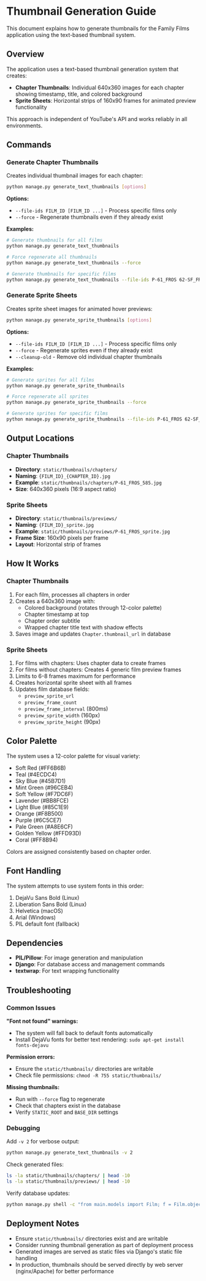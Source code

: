 # Thumbnail Generation Guide

This document explains how to generate thumbnails for the Family Films application using the text-based thumbnail system.

## Overview

The application uses a text-based thumbnail generation system that creates:
- **Chapter Thumbnails**: Individual 640x360 images for each chapter showing timestamp, title, and colored background
- **Sprite Sheets**: Horizontal strips of 160x90 frames for animated preview functionality

This approach is independent of YouTube's API and works reliably in all environments.

## Commands

### Generate Chapter Thumbnails

Creates individual thumbnail images for each chapter:

```bash
python manage.py generate_text_thumbnails [options]
```

**Options:**
- `--file-ids FILM_ID [FILM_ID ...]` - Process specific films only
- `--force` - Regenerate thumbnails even if they already exist

**Examples:**
```bash
# Generate thumbnails for all films
python manage.py generate_text_thumbnails

# Force regenerate all thumbnails
python manage.py generate_text_thumbnails --force

# Generate thumbnails for specific films
python manage.py generate_text_thumbnails --file-ids P-61_FROS 62-SF_FROS
```

### Generate Sprite Sheets

Creates sprite sheet images for animated hover previews:

```bash
python manage.py generate_sprite_thumbnails [options]
```

**Options:**
- `--file-ids FILM_ID [FILM_ID ...]` - Process specific films only
- `--force` - Regenerate sprites even if they already exist
- `--cleanup-old` - Remove old individual chapter thumbnails

**Examples:**
```bash
# Generate sprites for all films
python manage.py generate_sprite_thumbnails

# Force regenerate all sprites
python manage.py generate_sprite_thumbnails --force

# Generate sprites for specific films
python manage.py generate_sprite_thumbnails --file-ids P-61_FROS 62-SF_FROS
```

## Output Locations

### Chapter Thumbnails
- **Directory**: `static/thumbnails/chapters/`
- **Naming**: `{FILM_ID}_{CHAPTER_ID}.jpg`
- **Example**: `static/thumbnails/chapters/P-61_FROS_585.jpg`
- **Size**: 640x360 pixels (16:9 aspect ratio)

### Sprite Sheets
- **Directory**: `static/thumbnails/previews/`
- **Naming**: `{FILM_ID}_sprite.jpg`
- **Example**: `static/thumbnails/previews/P-61_FROS_sprite.jpg`
- **Frame Size**: 160x90 pixels per frame
- **Layout**: Horizontal strip of frames

## How It Works

### Chapter Thumbnails
1. For each film, processes all chapters in order
2. Creates a 640x360 image with:
   - Colored background (rotates through 12-color palette)
   - Chapter timestamp at top
   - Chapter order subtitle
   - Wrapped chapter title text with shadow effects
3. Saves image and updates `Chapter.thumbnail_url` in database

### Sprite Sheets
1. For films with chapters: Uses chapter data to create frames
2. For films without chapters: Creates 4 generic film preview frames
3. Limits to 6-8 frames maximum for performance
4. Creates horizontal sprite sheet with all frames
5. Updates film database fields:
   - `preview_sprite_url`
   - `preview_frame_count`
   - `preview_frame_interval` (800ms)
   - `preview_sprite_width` (160px)
   - `preview_sprite_height` (90px)

## Color Palette

The system uses a 12-color palette for visual variety:
- Soft Red (#FF6B6B)
- Teal (#4ECDC4)
- Sky Blue (#45B7D1)
- Mint Green (#96CEB4)
- Soft Yellow (#F7DC6F)
- Lavender (#BB8FCE)
- Light Blue (#85C1E9)
- Orange (#F8B500)
- Purple (#6C5CE7)
- Pale Green (#A8E6CF)
- Golden Yellow (#FFD93D)
- Coral (#FF8B94)

Colors are assigned consistently based on chapter order.

## Font Handling

The system attempts to use system fonts in this order:
1. DejaVu Sans Bold (Linux)
2. Liberation Sans Bold (Linux)
3. Helvetica (macOS)
4. Arial (Windows)
5. PIL default font (fallback)

## Dependencies

- **PIL/Pillow**: For image generation and manipulation
- **Django**: For database access and management commands
- **textwrap**: For text wrapping functionality

## Troubleshooting

### Common Issues

**"Font not found" warnings:**
- The system will fall back to default fonts automatically
- Install DejaVu fonts for better text rendering: `sudo apt-get install fonts-dejavu`

**Permission errors:**
- Ensure the `static/thumbnails/` directories are writable
- Check file permissions: `chmod -R 755 static/thumbnails/`

**Missing thumbnails:**
- Run with `--force` flag to regenerate
- Check that chapters exist in the database
- Verify `STATIC_ROOT` and `BASE_DIR` settings

### Debugging

Add `-v 2` for verbose output:
```bash
python manage.py generate_text_thumbnails -v 2
```

Check generated files:
```bash
ls -la static/thumbnails/chapters/ | head -10
ls -la static/thumbnails/previews/ | head -10
```

Verify database updates:
```bash
python manage.py shell -c "from main.models import Film; f = Film.objects.first(); print(f.preview_sprite_url)"
```

## Deployment Notes

- Ensure `static/thumbnails/` directories exist and are writable
- Consider running thumbnail generation as part of deployment process
- Generated images are served as static files via Django's static file handling
- In production, thumbnails should be served directly by web server (nginx/Apache) for better performance
